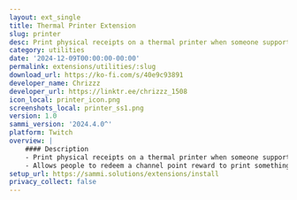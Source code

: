 ```yaml
---
layout: ext_single
title: Thermal Printer Extension
slug: printer
desc: Print physical receipts on a thermal printer when someone supports you
category: utilities
date: '2024-12-09T00:00:00-00:00'
permalink: extensions/utilities/:slug
download_url: https://ko-fi.com/s/40e9c93891
developer_name: Chrizzz
developer_url: https://linktr.ee/chrizzz_1508
icon_local: printer_icon.png
screenshots_local: printer_ss1.png
version: 1.0
sammi_version: '2024.4.0^'
platform: Twitch
overview: |
    #### Description
    - Print physical receipts on a thermal printer when someone supports you with subs or bits
    - Allows people to redeem a channel point reward to print something on your thermal printer
setup_url: https://sammi.solutions/extensions/install
privacy_collect: false
---
```

